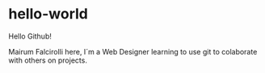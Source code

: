 # hello-world

Hello Github!

Mairum Falcirolli here, I´m a Web Designer learning to use git to colaborate with others on projects.
